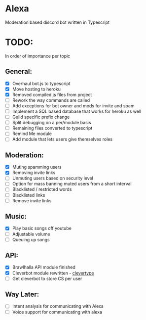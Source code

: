 # Alexa

Moderation based discord bot written in Typescript


# TODO:
In order of importance per topic

## General:
- [x] Overhaul bot.js to typescript
- [x] Move hosting to heroku
- [x] Removed compiled js files from project
- [ ] Rework the way commands are called
- [ ] Add exceptions for bot owner and mods for invite and spam
- [ ] Implement a SQL based database that works for heroku as well
- [ ] Guild specific prefix change
- [ ] Split debugging on a per/module basis
- [ ] Remaining files converted to typescript
- [ ] Remind Me module
- [ ] Add module that lets users give themselves roles

## Moderation:
- [x] Muting spamming users
- [x] Removing invite links
- [ ] Unmuting users based on security level
- [ ] Option for mass banning muted users from a short interval
- [ ] Blacklisted / restricted words
- [ ] Blacklisted links
- [ ] Remove invite links

## Music:
- [x] Play basic songs off youtube
- [ ] Adjustable volume
- [ ] Queuing up songs

## API: 
- [x] Brawlhalla API module finished
- [x] Cleverbot module rewritten - [clevertype](https://github.com/ilocereal/Clevertype) 
- [ ] Get cleverbot to store CS per user

## Way Later:
- [ ] Intent analysis for communicating with Alexa
- [ ] Voice support for communicating with alexa 
